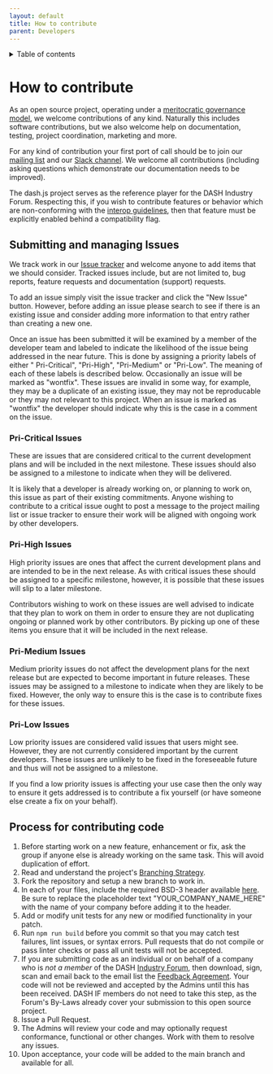 ```yaml
---
layout: default
title: How to contribute
parent: Developers
---
```


<details  markdown="block">
  <summary>
    Table of contents
  </summary>
  {: .text-delta }
1. TOC
{:toc}
</details>

# How to contribute

As an open source project, operating under
a [meritocratic governance model](https://github.com/Dash-Industry-Forum/dash.js/wiki/governance-model), we welcome
contributions of any kind. Naturally this includes software contributions, but we also welcome help on documentation,
testing, project coordination, marketing and more.

For any kind of contribution your first port of call should be to join
our [mailing list]( https://groups.google.com/d/forum/dashjs) and
our [Slack channel](https://join.slack.com/t/dashif/shared_invite/zt-egme869x-JH~UPUuLoKJB26fw7wj3Gg). We welcome all
contributions (including asking questions which demonstrate our documentation needs to be improved).

The dash.js project serves as the reference player for the DASH Industry Forum. Respecting this, if you wish to
contribute features or behavior which are non-conforming with the [interop guidelines](https://dashif.org/guidelines/iop-v5/),
then that feature must be explicitly enabled behind a compatibility flag.

## Submitting and managing Issues

We track work in our [Issue tracker](https://github.com/Dash-Industry-Forum/dash.js/issues) and welcome anyone to add
items that we should consider. Tracked issues include, but are not limited to, bug reports, feature requests and
documentation (support) requests.

To add an issue simply visit the issue tracker and click the "New Issue" button. However, before adding an issue please
search to see if there is an existing issue and consider adding more information to that entry rather than creating a
new one.

Once an issue has been submitted it will be examined by a member of the developer team and labeled to indicate the
likelihood of the issue being addressed in the near future. This is done by assigning a priority labels of either "
Pri-Critical", "Pri-High", "Pri-Medium" or "Pri-Low". The meaning of each of these labels is described below.
Occasionally an issue will be marked as "wontfix". These issues are invalid in some way, for example, they may be a
duplicate of an existing issue, they may not be reproducable or they may not relevant to this project. When an issue is
marked as "wontfix" the developer should indicate why this is the case in a comment on the issue.

### Pri-Critical Issues

These are issues that are considered critical to the current development plans and will be included in the next
milestone. These issues should also be assigned to a milestone to indicate when they will be delivered.

It is likely that a developer is already working on, or planning to work on, this issue as part of their existing
commitments. Anyone wishing to contribute to a critical issue ought to post a message to the project mailing list or
issue tracker to ensure their work will be aligned with ongoing work by other developers.

### Pri-High Issues

High priority issues are ones that affect the current development plans and are intended to be in the next release. As
with critical issues these should be assigned to a specific milestone, however, it is possible that these issues will
slip to a later milestone.

Contributors wishing to work on these issues are well advised to indicate that they plan to work on them in order to
ensure they are not duplicating ongoing or planned work by other contributors. By picking up one of these items you
ensure that it will be included in the next release.

### Pri-Medium Issues

Medium priority issues do not affect the development plans for the next release but are expected to become important in
future releases. These issues may be assigned to a milestone to indicate when they are likely to be fixed. However, the
only way to ensure this is the case is to contribute fixes for these issues.

### Pri-Low Issues

Low priority issues are considered valid issues that users might see. However, they are not currently considered
important by the current developers. These issues are unlikely to be fixed in the foreseeable future and thus will not
be assigned to a milestone.

If you find a low priority issues is affecting your use case then the only way to ensure it gets addressed is to
contribute a fix yourself (or have someone else create a fix on your behalf).

## Process for contributing code

1. Before starting work on a new feature, enhancement or fix, ask the group if anyone else is already working on the
   same task. This will avoid duplication of effort.
1. Read and understand the project's [Branching Strategy](http://nvie.com/posts/a-successful-git-branching-model/).
1. Fork the repository and setup a new branch to work in.
1. In each of your files, include the required BSD-3 header
   available [here](https://dashif.org/docs/dash.js.license-header.May2013.txt). Be sure to replace the placeholder
   text "YOUR_COMPANY_NAME_HERE" with the name of your company before adding it to the header.
1. Add or modify unit tests for any new or modified functionality in your patch.
1. Run `npm run build` before you commit so that you may catch test failures, lint issues, or syntax errors. Pull
   requests that
   do not compile or pass linter checks or pass all unit tests will not be accepted.
1. If you are submitting code as an individual or on behalf of a company who is _not a member_ of the
   DASH [Industry Forum](http://dashif.org/members), then download, sign, scan and email back to the email list
   the [Feedback Agreement](https://dashif.org/docs/DASH-IF-Feedback-Agreement-3-7-2014.pdf). Your code will not be
   reviewed and accepted by the Admins until this has been received. DASH IF members do not need to take this step, as
   the Forum's By-Laws already cover your submission to this open source project.
1. Issue a Pull Request.
1. The Admins will review your code and may optionally request conformance, functional or other changes. Work with them
   to resolve any issues.
1. Upon acceptance, your code will be added to the main branch and available for all.
